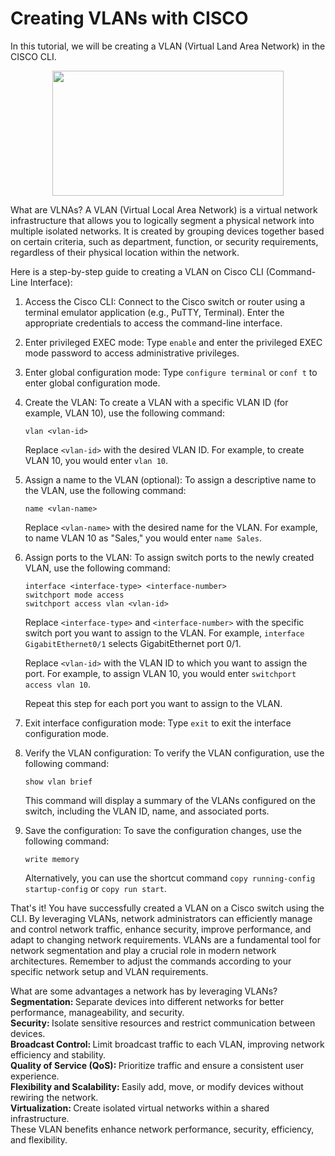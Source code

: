 # Creating VLANs with CISCO
In this tutorial, we will be creating a VLAN (Virtual Land Area Network) in the CISCO CLI.
<p align="center">
<img src="https://i.imgur.com/QF54hvv.png" width = "370" height= "200">
</p>

What are VLNAs? A VLAN (Virtual Local Area Network) is a virtual network infrastructure that allows you to logically segment a physical network into multiple isolated networks. It is created by grouping devices together based on certain criteria, such as department, function, or security requirements, regardless of their physical location within the network.

Here is a step-by-step guide to creating a VLAN on Cisco CLI (Command-Line Interface):

1. Access the Cisco CLI: Connect to the Cisco switch or router using a terminal emulator application (e.g., PuTTY, Terminal). Enter the appropriate credentials to access the command-line interface.

2. Enter privileged EXEC mode: Type `enable` and enter the privileged EXEC mode password to access administrative privileges.

3. Enter global configuration mode: Type `configure terminal` or `conf t` to enter global configuration mode.

4. Create the VLAN: To create a VLAN with a specific VLAN ID (for example, VLAN 10), use the following command:

   ```
   vlan <vlan-id>
   ```

   Replace `<vlan-id>` with the desired VLAN ID. For example, to create VLAN 10, you would enter `vlan 10`.

5. Assign a name to the VLAN (optional): To assign a descriptive name to the VLAN, use the following command:

   ```
   name <vlan-name>
   ```

   Replace `<vlan-name>` with the desired name for the VLAN. For example, to name VLAN 10 as "Sales," you would enter `name Sales`.

6. Assign ports to the VLAN: To assign switch ports to the newly created VLAN, use the following command:

   ```
   interface <interface-type> <interface-number>
   switchport mode access
   switchport access vlan <vlan-id>
   ```

   Replace `<interface-type>` and `<interface-number>` with the specific switch port you want to assign to the VLAN. For example, `interface GigabitEthernet0/1` selects GigabitEthernet port 0/1.

   Replace `<vlan-id>` with the VLAN ID to which you want to assign the port. For example, to assign VLAN 10, you would enter `switchport access vlan 10`.

   Repeat this step for each port you want to assign to the VLAN.

7. Exit interface configuration mode: Type `exit` to exit the interface configuration mode.

8. Verify the VLAN configuration: To verify the VLAN configuration, use the following command:

   ```
   show vlan brief
   ```

   This command will display a summary of the VLANs configured on the switch, including the VLAN ID, name, and associated ports.

9. Save the configuration: To save the configuration changes, use the following command:

   ```
   write memory
   ```

   Alternatively, you can use the shortcut command `copy running-config startup-config` or `copy run start`.

That's it! You have successfully created a VLAN on a Cisco switch using the CLI.
By leveraging VLANs, network administrators can efficiently manage and control network traffic, enhance security, improve performance, and adapt to changing network requirements. VLANs are a fundamental tool for network segmentation and play a crucial role in modern network architectures. Remember to adjust the commands according to your specific network setup and VLAN requirements.

<div> What are some advantages a network has by leveraging VLANs? </div>
<div> <b>Segmentation: </b> Separate devices into different networks for better performance, manageability, and security. </div>
<div> <b> Security: </b> Isolate sensitive resources and restrict communication between devices. </div>
<div> <b> Broadcast Control: </b> Limit broadcast traffic to each VLAN, improving network efficiency and stability. </div>
<div> <b> Quality of Service (QoS): </b> Prioritize traffic and ensure a consistent user experience. </div>
<div> <b> Flexibility and Scalability: </b> Easily add, move, or modify devices without rewiring the network. </div>
<div> <b>Virtualization: </b> Create isolated virtual networks within a shared infrastructure. </div>
<div> These VLAN benefits enhance network performance, security, efficiency, and flexibility. </div>
